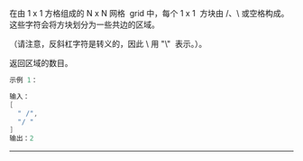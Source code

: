 在由 1 x 1 方格组成的 N x N 网格  grid 中，每个 1 x 1  方块由 /、\ 或空格构成。这些字符会将方块划分为一些共边的区域。

（请注意，反斜杠字符是转义的，因此 \ 用 "\\"  表示。）。

返回区域的数目。

```cpp
示例 1：

输入：
[
  " /",
  "/ "
]
输出：2
```

---
